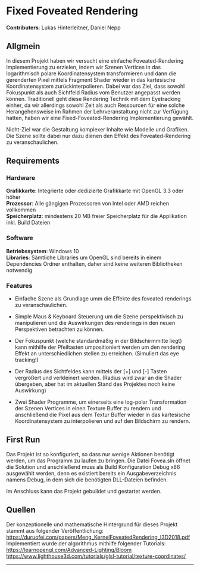 # Fixed Foveated Rendering

**Contributers**: Lukas Hinterleitner, Daniel Nepp

## Allgmein
In diesem Projekt haben wir versucht eine einfache Foveated-Rendering Implementierung zu erzielen, indem wir Szenen Vertices in das logarithmisch polare Koordinatensystem transformieren und dann die gerenderten Pixel mittels Fragment Shader wieder in das kartesische Koordinatensystem zurückinterpolieren.
Dabei war das Ziel, dass sowohl Fokuspunkt als auch Sichtfeld Radius vom Benutzer angepasst werden können.
Traditionell geht diese Rendering Technik mit dem Eyetracking einher, da wir allerdings sowohl Zeit als auch Ressourcen für eine solche Herangehensweise im Rahmen der Lehrveranstaltung nicht zur Verfügung hatten, haben wir eine Fixed-Foveated-Rendering Implementierung gewählt.

Nicht-Ziel war die Gestaltung komplexer Inhalte wie Modelle und Grafiken. Die Szene sollte dabei nur dazu dienen den Effekt des Foveated-Rendering zu veranschaulichen.

## Requirements

### Hardware
**Grafikkarte**: 		Integrierte oder dedizierte Grafikkarte mit OpenGL 3.3 oder höher <br>
**Prozessor**: 			Alle gängigen Prozessoren von Intel oder AMD reichen vollkommen <br>
**Speicherplatz**: 		mindestens 20 MB freier Speicherplatz für die Applikation inkl. Build Dateien <br>

### Software
**Betriebssystem**: 	Windows 10 <br>
**Libraries**: 			Sämtliche Libraries um OpenGL sind bereits in einem Dependencies Ordner enthalten, daher sind keine weiteren Bibliotheken notwendig <br>

### Features
- Einfache Szene als Grundlage umm die Effekte des foveated renderings zu veranschaulichen.

- Simple Maus & Keyboard Steuerung um die Szene perspektivisch zu manipulieren und die Auswirkungen des renderings in den neuen Perspektiven betrachten zu können.

- Der Fokuspunkt (welche standardmäßig in der Bildschirmmitte liegt) kann mithilfe der Pfeiltasten umpositioniert werden um den rendering Effekt an unterschiedlichen stellen zu erreichen. (Simuliert das eye tracking!)

- Der Radius des Sichtfeldes kann mittels der [+] und [-] Tasten vergrößert und verkleinert werden. (Radius wird zwar an die Shader übergeben, aber hat im aktuellen Stand des Projektes noch keine Auswirkung)

- Zwei Shader Programme, um einerseits eine log-polar Transformation der Szenen Vertices in einen Texture Buffer zu rendern und anschließend die Pixel aus dem Textur Buffer wieder in das kartesische Koordinatensystem zu interpolieren und auf den Bildschirm zu rendern. 

## First Run
Das Projekt ist so konfiguriert, so dass nur wenige Aktionen benötigt werden, um das Programm zu laufen zu bringen.
Die Datei Fovea.sln öffnet die Solution und anschließend muss als Build Konfiguration Debug x86 ausgewählt werden, denn es existiert bereits ein Ausgabeverzeichnis namens Debug, in dem sich die benötigten DLL-Dateien befinden.

Im Anschluss kann das Projekt gebuildet und gestartet werden.

## Quellen
Der konzeptionelle und mathematische Hintergrund für dieses Projekt stammt aus folgender Veröffentlichung: <br>
<a>https://duruofei.com/papers/Meng_KernelFoveatedRendering_I3D2018.pdf</a> <br>
Implementiert wurde der algorithmus mithilfe folgender Tutorials: <br>
<a>https://learnopengl.com/Advanced-Lighting/Bloom</a> <br>
<a>https://www.lighthouse3d.com/tutorials/glsl-tutorial/texture-coordinates/</a> <br>

---